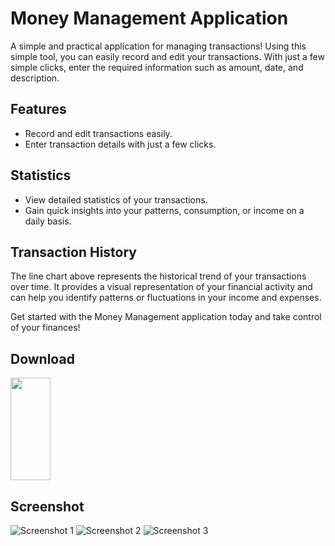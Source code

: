 # Money Management Application

A simple and practical application for managing transactions! Using this simple tool, you can easily record and edit your transactions. With just a few simple clicks, enter the required information such as amount, date, and description.

## Features

- Record and edit transactions easily.
- Enter transaction details with just a few clicks.

## Statistics

- View detailed statistics of your transactions.
- Gain quick insights into your patterns, consumption, or income on a daily basis.

## Transaction History

The line chart above represents the historical trend of your transactions over time. It provides a visual representation of your financial activity and can help you identify patterns or fluctuations in your income and expenses.

Get started with the Money Management application today and take control of your finances!



## Download

<a href="https://myket.ir/app/com.amin.bakhshi.moneyapp?utm_source=search-ads-gift&utm_medium=cpc"><img src="https://myket.ir/core/images/logo/get-en.png"  width="64" height="164" /> </a>


## Screenshot

![Screenshot 1](https://s8.uupload.ir/files/1_nr8v.png)
![Screenshot 2](https://s8.uupload.ir/files/2_1yil.png)
![Screenshot 3](https://s8.uupload.ir/files/3_j3hb.png)



